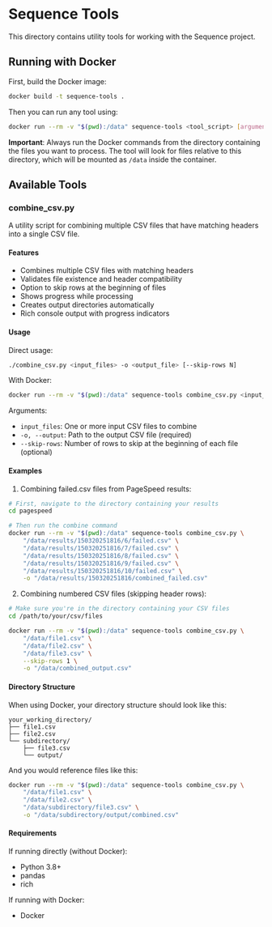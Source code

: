 # Sequence Tools

This directory contains utility tools for working with the Sequence project.

## Running with Docker

First, build the Docker image:
```bash
docker build -t sequence-tools .
```

Then you can run any tool using:
```bash
docker run --rm -v "$(pwd):/data" sequence-tools <tool_script> [arguments]
```

**Important**: Always run the Docker commands from the directory containing the files you want to process. The tool will look for files relative to this directory, which will be mounted as `/data` inside the container.

## Available Tools

### combine_csv.py

A utility script for combining multiple CSV files that have matching headers into a single CSV file.

#### Features
- Combines multiple CSV files with matching headers
- Validates file existence and header compatibility
- Option to skip rows at the beginning of files
- Shows progress while processing
- Creates output directories automatically
- Rich console output with progress indicators

#### Usage

Direct usage:
```bash
./combine_csv.py <input_files> -o <output_file> [--skip-rows N]
```

With Docker:
```bash
docker run --rm -v "$(pwd):/data" sequence-tools combine_csv.py <input_files> -o <output_file> [--skip-rows N]
```

Arguments:
- `input_files`: One or more input CSV files to combine
- `-o, --output`: Path to the output CSV file (required)
- `--skip-rows`: Number of rows to skip at the beginning of each file (optional)

#### Examples

1. Combining failed.csv files from PageSpeed results:
```bash
# First, navigate to the directory containing your results
cd pagespeed

# Then run the combine command
docker run --rm -v "$(pwd):/data" sequence-tools combine_csv.py \
    "/data/results/150320251816/6/failed.csv" \
    "/data/results/150320251816/7/failed.csv" \
    "/data/results/150320251816/8/failed.csv" \
    "/data/results/150320251816/9/failed.csv" \
    "/data/results/150320251816/10/failed.csv" \
    -o "/data/results/150320251816/combined_failed.csv"
```

2. Combining numbered CSV files (skipping header rows):
```bash
# Make sure you're in the directory containing your CSV files
cd /path/to/your/csv/files

docker run --rm -v "$(pwd):/data" sequence-tools combine_csv.py \
    "/data/file1.csv" \
    "/data/file2.csv" \
    "/data/file3.csv" \
    --skip-rows 1 \
    -o "/data/combined_output.csv"
```

#### Directory Structure
When using Docker, your directory structure should look like this:
```
your_working_directory/
├── file1.csv
├── file2.csv
└── subdirectory/
    ├── file3.csv
    └── output/
```

And you would reference files like this:
```bash
docker run --rm -v "$(pwd):/data" sequence-tools combine_csv.py \
    "/data/file1.csv" \
    "/data/file2.csv" \
    "/data/subdirectory/file3.csv" \
    -o "/data/subdirectory/output/combined.csv"
```

#### Requirements
If running directly (without Docker):
- Python 3.8+
- pandas
- rich

If running with Docker:
- Docker 